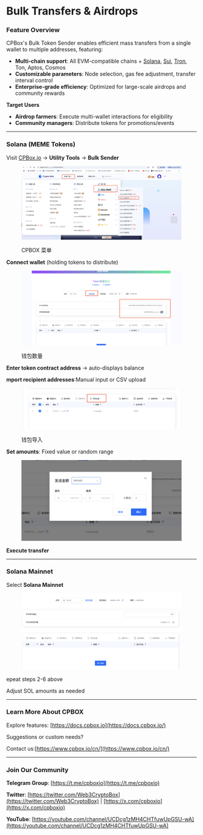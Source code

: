 # Bulk Transfers & Airdrops

### **Feature Overview**

CPBox's Bulk Token Sender enables efficient mass transfers from a single wallet to multiple addresses, featuring:

* **Multi-chain support**: All EVM-compatible chains + [Solana](https://www.cpbox.io/cn/solana/batch/send), [Sui](https://www.cpbox.io/cn/sui/batch-send-token), [Tron](https://www.cpbox.io/cn/tron/batch-send-token), Ton, Aptos, Cosmos
* **Customizable parameters**: Node selection, gas fee adjustment, transfer interval control
* **Enterprise-grade efficiency**: Optimized for large-scale airdrops and community rewards

**Target Users**

* **Airdrop farmers**: Execute multi-wallet interactions for eligibility
* **Community managers**: Distribute tokens for promotions/events

***

### **Solana (MEME Tokens)**

Visit [CPBox.io](https://www.cpbox.io/) → **Utility Tools** → **Bulk Sender**

<figure><img src="../../../.gitbook/assets/image (1) (1) (1) (1) (1) (1) (1) (1) (1).png" alt=""><figcaption><p>CPBOX 菜单</p></figcaption></figure>

**Connect wallet** (holding tokens to distribute)



<figure><img src="../../../.gitbook/assets/image (1) (1) (1) (1) (1) (1) (1) (1) (1) (1).png" alt=""><figcaption><p>钱包数量</p></figcaption></figure>

**Enter token contract address** → auto-displays balance

**mport recipient addresses**:Manual input or CSV upload

<figure><img src="../../../.gitbook/assets/image (2) (1) (1) (1) (1) (1).png" alt=""><figcaption><p>钱包导入</p></figcaption></figure>

**Set amounts**: Fixed value or random range

<figure><img src="../../../.gitbook/assets/image (3) (1) (1) (1) (1).png" alt=""><figcaption></figcaption></figure>

**Execute transfer**

***

### **Solana  Mainnet**

Select **Solana Mainnet**

<figure><img src="../../../.gitbook/assets/image (56).png" alt=""><figcaption></figcaption></figure>

epeat steps 2-6 above

Adjust SOL amounts as needed

***

### **Learn More About CPBOX** <a href="#learn-more-about-cpbox" id="learn-more-about-cpbox"></a>

Explore features: [https://docs.cpbox.io](https://docs.cpbox.io/)

Suggestions or custom needs?

Contact us:[https://www.cpbox.io/cn/](https://www.cpbox.io/cn/)

***

### **Join Our Community** <a href="#join-our-community" id="join-our-community"></a>

**Telegram Group**: [https://t.me/cpboxio](https://t.me/cpboxio)

**Twitter**: [https://twitter.com/Web3CryptoBox](https://twitter.com/Web3CryptoBox) | [https://x.com/cpboxio](https://x.com/cpboxio)

**YouTube**: [https://youtube.com/channel/UCDcg1zMH4CHTfuwUpGSU-wA](https://youtube.com/channel/UCDcg1zMH4CHTfuwUpGSU-wA)
